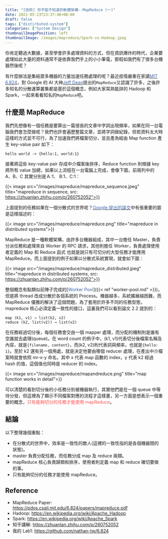 ```yaml
---
title: "[技術] 你不能不知道的軟體架構--MapReduce (一)"
date: 2021-05-23T23:37:48+08:00
draft: false
tags: ["distirbuted-system"]
categories: ["System Design"]
thumbnailImagePosition: left
thumbnailImage: /images/mapreduce/Spark-vs-Hadoop.jpeg
---
```


你肯定聽過大數據，甚至學會許多處理資料的方式，但在資訊爆炸的時代，企業要處理如此大量的資料通常不是依靠我們手上的小小筆電，那假如我們有了很多台機器然後呢？

<!--more-->

有什麼辦法是集結眾多機器的力量加速任務處理的呢？最近疫情嚴重在家讀[<span style="color:#3D65A8">MIT 6.824</span>](https://pdos.csail.mit.edu/6.824/schedule.html)，對 Google 的 AI 大神[<span style="color:#3D65A8">Jeff Dean</span>](https://en.wikipedia.org/wiki/Jeff_Dean)提出的`MapReduce`又認識了許多，之後許多知名的分散運算叢集都是基於這個概念，例如大家耳熟能詳的 Hadoop 和 Spark，一起來看看知名的`MapReduce`吧。

## 什麼是 MapReduce

我們先想像有一個任務是要算出一篇很長的文章中字詞出現頻率，如果在同一台電腦我們會怎麼做呢？我們也許會遍歷整篇文章，並將字詞做紀錄，但若資料太大時這樣的方式並不可行，為了加速我們將檔案切分，並且產為經由 Map function 產生 key-value pair 如下：

`hello world -> {hello:1, world:1}`

接著將這些 key-value pair 存成中介檔案後排序，Reduce function 則根據 key 將所有 value 加總，如果以上流程在一台電腦上完成，會像下圖，前兩列中的 A、B、C 其實分別是Ａ:1、 B:1、C:1：

{{< image src="/images/mapreduce/mapreduce_sequence.jpeg" title="mapreduce in sequence, src: https://zhuanlan.zhihu.com/p/260752052">}}

上面提到的任務如果在一個分散式的世界呢？[<span style="color:#3D65A8">Google 提出的論文</span>](https://pdos.csail.mit.edu/6.824/papers/mapreduce.pdf)中有張重要的圖是這樣描述的：

{{< image src="/images/mapreduce/mapreduce.png" title="mapreduce in distributed systems">}}

MapReduce 是一種軟體架構，由許多台機器組成，其中一台擔任 Master，負責分派任務和處理來自 Worker 的 RPC 請求，其他則擔任 Worker，負責處理使用者定義的 Map 和 Reduce 函式
也就是說只有可切分的大型任務才能應用 MapReduce。而上面提到的例子如果以分散式系統實現，就會如下圖：

{{< image src="/images/mapreduce/mapreduce_distributed.jpeg" title="mapreduce in distributed systems, src: https://zhuanlan.zhihu.com/p/260752052">}}

整個概念有點類似前陣子完成的[<span style="color:#3D65A8">Worker Pool</span>]({{< ref "worker-pool.md" >}})，但是將 thread 改成分散於各個系統的 Process。機器越多，系統擴展越困難，而 MapReduce 優雅的解決了這個問題，為了套用於許多不同的任務型態，mapreduce 核心必須定義一致性的接口，這裏我們可以看到論文 2.2 提到的：

```
map (k1, v1) → list(k2, v2)
reduce (k2, list(v2)) → list(v2)
```

在任務經過切分後，每個任務會交由一個 mapper 處理，而分配的機制則是誰有空誰就去處理(queue)。在 word count 的例子中，(k1, v1)代表切分後檔案名稱及內容，就是`{filename, content}`，而(k2, v2)則代表詞與頻率，也就是`{hello: 1}`。至於 k2 還有另一個用處，就是決定他要由哪個 reducer 處理，在產出中介檔案時就會依照 mr-x-y 命名，其中 x 代表 map 函數的 index，y 代表 k2 經過 hash 的值，這個值也同時是 reducer 的 index。

{{< image src="/images/mapreduce/mapandreduce.png" title="map function works in detail">}}

可以清楚的看到切分後的小任務分別被機器執行，其實他們是在一個 queue 中等待分發，但這裡為了顯示不同檔案對應的流程才這樣畫，另一方面是想表示一個重要的概念，<span style="color:#FF5151">只有能夠切分的任務才能使用 mapReduce</span>。

## 結論

以下整理幾個重點：

-   在分散式的世界中，效率是一致性的敵人(這裡的一致性指的是各個機器間的狀態)。
-   master 負責分配任務，而任務分成 map 及 reduce 兩類。
-   mapReduce 核心負責歸類和排序，使用者則定義 map 和 reduce 確切要做的事。
-   只有能夠切分的任務才能使用 mapReduce。

## Reference

-   MapReduce Paper: https://pdos.csail.mit.edu/6.824/papers/mapreduce.pdf
-   Hadoop: https://en.wikipedia.org/wiki/Apache_Hadoop
-   Spark: https://en.wikipedia.org/wiki/Apache_Spark
-   知乎講解: https://zhuanlan.zhihu.com/p/260752052
-   我的 Lab1: https://github.com/nathan-tw/6.824
